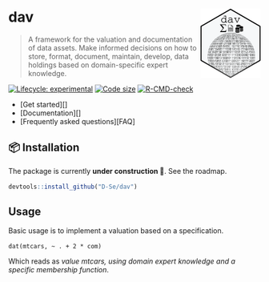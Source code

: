 
<!-- README.md is generated from README.Rmd. Please edit that file -->

# dav <img src="man/figures/logo.png" align="right" width="120"/>

> A framework for the valuation and documentation of data assets. Make
> informed decisions on how to store, format, document, maintain,
> develop, data holdings based on domain-specific expert knowledge.

<!-- badges: start -->

[![Lifecycle:
experimental](https://img.shields.io/badge/lifecycle-experimental-orange.svg)](https://lifecycle.r-lib.org/articles/stages.html#experimental)
[![Code
size](https://img.shields.io/github/languages/code-size/D-Se/dav.svg)](https://github.com/D-Se/dav)
[![R-CMD-check](https://github.com/D-Se/dav/actions/workflows/R-CMD-check.yaml/badge.svg)](https://github.com/D-Se/dav/actions/workflows/R-CMD-check.yaml)
<!-- badges: end -->

<div id="tldr">

-   \[Get started\]\[\]
-   \[Documentation\]\[\]
-   \[Frequently asked questions\]\[FAQ\]

</div>

## :package: Installation

The package is currently **under construction :construction:**. See the
roadmap.

``` r
devtools::install_github("D-Se/dav")
```

## Usage

Basic usage is to implement a valuation based on a specification.

    dat(mtcars, ~ . + 2 * com)

Which reads as *value mtcars, using domain expert knowledge and a
specific membership function*.
